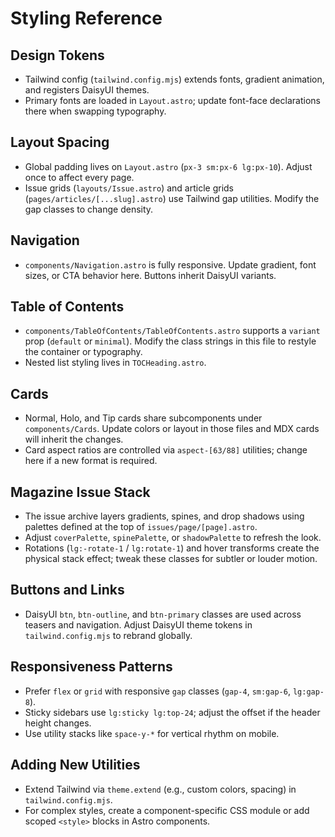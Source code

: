 # Styling Reference

## Design Tokens
- Tailwind config (`tailwind.config.mjs`) extends fonts, gradient animation, and registers DaisyUI themes.
- Primary fonts are loaded in `Layout.astro`; update font-face declarations there when swapping typography.

## Layout Spacing
- Global padding lives on `Layout.astro` (`px-3 sm:px-6 lg:px-10`). Adjust once to affect every page.
- Issue grids (`layouts/Issue.astro`) and article grids (`pages/articles/[...slug].astro`) use Tailwind gap utilities. Modify the gap classes to change density.

## Navigation
- `components/Navigation.astro` is fully responsive. Update gradient, font sizes, or CTA behavior here. Buttons inherit DaisyUI variants.

## Table of Contents
- `components/TableOfContents/TableOfContents.astro` supports a `variant` prop (`default` or `minimal`). Modify the class strings in this file to restyle the container or typography.
- Nested list styling lives in `TOCHeading.astro`.

## Cards
- Normal, Holo, and Tip cards share subcomponents under `components/Cards`. Update colors or layout in those files and MDX cards will inherit the changes.
- Card aspect ratios are controlled via `aspect-[63/88]` utilities; change here if a new format is required.

## Magazine Issue Stack
- The issue archive layers gradients, spines, and drop shadows using palettes defined at the top of `issues/page/[page].astro`.
- Adjust `coverPalette`, `spinePalette`, or `shadowPalette` to refresh the look.
- Rotations (`lg:-rotate-1` / `lg:rotate-1`) and hover transforms create the physical stack effect; tweak these classes for subtler or louder motion.

## Buttons and Links
- DaisyUI `btn`, `btn-outline`, and `btn-primary` classes are used across teasers and navigation. Adjust DaisyUI theme tokens in `tailwind.config.mjs` to rebrand globally.

## Responsiveness Patterns
- Prefer `flex` or `grid` with responsive `gap` classes (`gap-4`, `sm:gap-6`, `lg:gap-8`).
- Sticky sidebars use `lg:sticky lg:top-24`; adjust the offset if the header height changes.
- Use utility stacks like `space-y-*` for vertical rhythm on mobile.

## Adding New Utilities
- Extend Tailwind via `theme.extend` (e.g., custom colors, spacing) in `tailwind.config.mjs`.
- For complex styles, create a component-specific CSS module or add scoped `<style>` blocks in Astro components.
